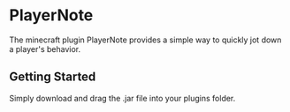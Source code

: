 # PlayerNote

The minecraft plugin PlayerNote provides a simple way to quickly jot down a player's behavior.

## Getting Started
Simply download and drag the .jar file into your plugins folder.
